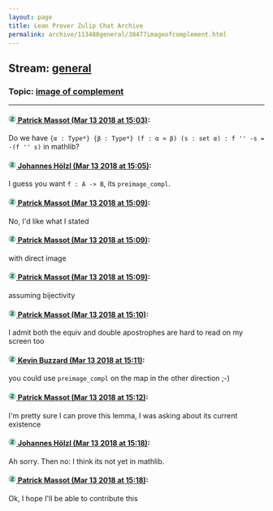 ```yaml
---
layout: page
title: Lean Prover Zulip Chat Archive 
permalink: archive/113488general/38477imageofcomplement.html
---
```


## Stream: [general](index.html)
### Topic: [image of complement](38477imageofcomplement.html)

---

#### [![Click to go to Zulip](../../assets/img/zulip2.png) Patrick Massot (Mar 13 2018 at 15:03)](https://leanprover.zulipchat.com/#narrow/stream/113488-general/topic/image%20of%20complement/near/123655801):
Do we have `{α : Type*} {β : Type*} (f : α ≃ β) (s : set α) : f '' -s = -(f '' s)` in mathlib?

#### [![Click to go to Zulip](../../assets/img/zulip2.png) Johannes Hölzl (Mar 13 2018 at 15:05)](https://leanprover.zulipchat.com/#narrow/stream/113488-general/topic/image%20of%20complement/near/123655882):
I guess you want `f : A -> B`, its `preimage_compl`.

#### [![Click to go to Zulip](../../assets/img/zulip2.png) Patrick Massot (Mar 13 2018 at 15:09)](https://leanprover.zulipchat.com/#narrow/stream/113488-general/topic/image%20of%20complement/near/123656012):
No, I'd like what I stated

#### [![Click to go to Zulip](../../assets/img/zulip2.png) Patrick Massot (Mar 13 2018 at 15:09)](https://leanprover.zulipchat.com/#narrow/stream/113488-general/topic/image%20of%20complement/near/123656014):
with direct image

#### [![Click to go to Zulip](../../assets/img/zulip2.png) Patrick Massot (Mar 13 2018 at 15:09)](https://leanprover.zulipchat.com/#narrow/stream/113488-general/topic/image%20of%20complement/near/123656016):
assuming bijectivity

#### [![Click to go to Zulip](../../assets/img/zulip2.png) Patrick Massot (Mar 13 2018 at 15:10)](https://leanprover.zulipchat.com/#narrow/stream/113488-general/topic/image%20of%20complement/near/123656081):
I admit both the equiv and double apostrophes are hard to read on my screen too

#### [![Click to go to Zulip](../../assets/img/zulip2.png) Kevin Buzzard (Mar 13 2018 at 15:11)](https://leanprover.zulipchat.com/#narrow/stream/113488-general/topic/image%20of%20complement/near/123656089):
you could use `preimage_compl` on the map in the other direction ;-)

#### [![Click to go to Zulip](../../assets/img/zulip2.png) Patrick Massot (Mar 13 2018 at 15:12)](https://leanprover.zulipchat.com/#narrow/stream/113488-general/topic/image%20of%20complement/near/123656124):
I'm pretty sure I can prove this lemma, I was asking about its current existence

#### [![Click to go to Zulip](../../assets/img/zulip2.png) Johannes Hölzl (Mar 13 2018 at 15:18)](https://leanprover.zulipchat.com/#narrow/stream/113488-general/topic/image%20of%20complement/near/123656345):
Ah sorry. Then no: I think its not yet in mathlib.

#### [![Click to go to Zulip](../../assets/img/zulip2.png) Patrick Massot (Mar 13 2018 at 15:18)](https://leanprover.zulipchat.com/#narrow/stream/113488-general/topic/image%20of%20complement/near/123656352):
Ok, I hope I'll be able to contribute this

